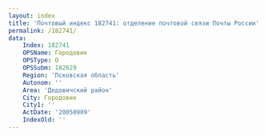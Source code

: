 ```yaml
---
layout: index
title: 'Почтовый индекс 182741: отделение почтовой связи Почты России'
permalink: /182741/
data:
    Index: 182741
    OPSName: Городовик
    OPSType: О
    OPSSubm: 182629
    Region: 'Псковская область'
    Autonom: ''
    Area: 'Дедовичский район'
    City: Городовик
    City1: ''
    ActDate: '20050909'
    IndexOld: ''
---
```

